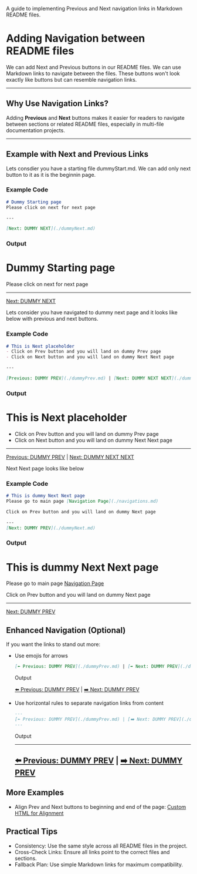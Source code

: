 A guide to implementing Previous and Next navigation links in Markdown README files.

# Adding Navigation between README files
We can add Next and Previous buttons in our README files. We can use Markdown links to navigate between the files. These buttons won't look exactly like buttons but can resemble navigation links.

---

## Why Use Navigation Links?

Adding **Previous** and **Next** buttons makes it easier for readers to navigate between sections or related README files, especially in multi-file documentation projects.

---

## Example with Next and Previous Links
Lets consdier you have a starting file dummyStart.md. We can add only next button to it as it is the beginnin page.
### Example Code
```markdown
# Dummy Starting page
Please click on next for next page

---

[Next: DUMMY NEXT](./dummyNext.md)
```

### Output
# Dummy Starting page
Please click on next for next page

---

[Next: DUMMY NEXT](./dummyNext.md)


Lets consider you have navigated to dummy next page and it looks like below with previous and next buttons.
### Example Code
```markdown
# This is Next placeholder
- Click on Prev button and you will land on dummy Prev page
- Click on Next button and you will land on dummy Next Next page

---

[Previous: DUMMY PREV](./dummyPrev.md) | [Next: DUMMY NEXT NEXT](./dummyNextNext.md)
```

### Output
# This is Next placeholder
- Click on Prev button and you will land on dummy Prev page
- Click on Next button and you will land on dummy Next Next page


---

[Previous: DUMMY PREV](./dummyPrev.md) | [Next: DUMMY NEXT NEXT](./dummyNextNext.md)


Next Next page looks like below
### Example Code
```markdown
# This is dummy Next Next page
Please go to main page [Navigation Page](./navigations.md)

Click on Prev button and you will land on dummy Next page

---
[Next: DUMMY PREV](./dummyNext.md)

```

### Output
# This is dummy Next Next page
Please go to main page [Navigation Page](./navigations.md)

Click on Prev button and you will land on dummy Next page

---
[Next: DUMMY PREV](./dummyNext.md)


## Enhanced Navigation (Optional)
If you want the links to stand out more:
- Use emojis for arrows
  ```markdown
  [⬅️ Previous: DUMMY PREV](./dummyPrev.md) | [➡️ Next: DUMMY PREV](./dummyNext.md)
  ```
  Output

  [⬅️ Previous: DUMMY PREV](./dummyPrev.md) | [➡️ Next: DUMMY PREV](./dummyNext.md)
- Use horizontal rules to separate navigation links from content
  ```markdown
  ---
  [⬅️ Previous: DUMMY PREV](./dummyPrev.md) | [➡️ Next: DUMMY PREV](./dummyNext.md)
  ---
  ```
  Output
  
  ---
  [⬅️ Previous: DUMMY PREV](./dummyPrev.md) | [➡️ Next: DUMMY PREV](./dummyNext.md)
  ---

## More Examples
- Align Prev and Next buttons to beginning and end of the page: [Custom HTML for Alignment](./navigation-html.md)


## Practical Tips
- Consistency: Use the same style across all README files in the project.
- Cross-Check Links: Ensure all links point to the correct files and sections.
- Fallback Plan: Use simple Markdown links for maximum compatibility.

